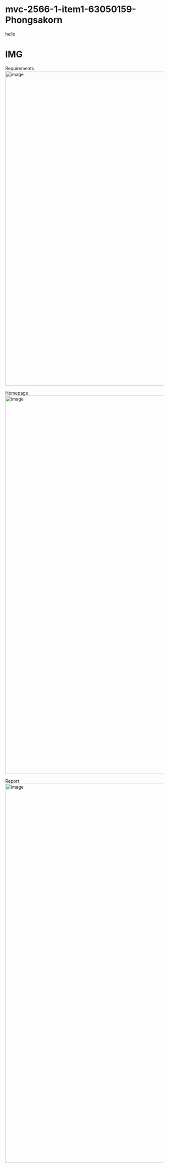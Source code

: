 # mvc-2566-1-item1-63050159-Phongsakorn
hello

# IMG

Requirements
<img width="999" alt="image" src="https://github.com/zergreen/mvc-compiler-2023/assets/68957232/b7bc90e6-c09b-4092-a7cc-6812c010452a">

Homepage
<img width="1200" alt="image" src="https://github.com/zergreen/mvc-compiler-2023/assets/68957232/183e4e0b-918f-47b7-9762-96c7c1a16067">

Report
<img width="1203" alt="image" src="https://github.com/zergreen/mvc-compiler-2023/assets/68957232/40f6f12f-11f3-4cf4-a1b7-b597b2aaa35a">
